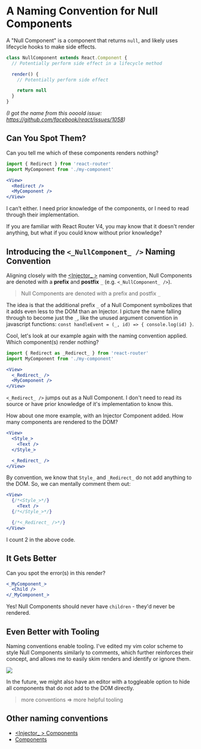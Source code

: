 # A Naming Convention for Null Components
A "Null Component" is a component that returns `null`, and likely uses lifecycle hooks to make side effects.

```jsx
class NullComponent extends React.Component {
  // Potentially perform side effect in a lifecycle method

  render() {
    // Potentially perform side effect

    return null
  }
}
```
*(I got the name from this oooold issue: https://github.com/facebook/react/issues/1058)*

## Can You Spot Them?
Can you tell me which of these components renders nothing?

```jsx
import { Redirect } from 'react-router'
import MyComponent from './my-component'

<View>
  <Redirect />
  <MyComponent />
</View>
```

I can’t either. I need prior knowledge of the components, or I need to read through their implementation.

If you are familiar with React Router V4, you may know that it doesn't render anything, but what if you could know without prior knowledge?

## Introducing the `<_NullComponent_ />` Naming Convention
Aligning closely with the [<Injector_ >](https://github.com/kylpo/react-playbook/blob/master/patterns/Injector-Component.md) naming convention, Null Components are denoted with a **prefix** and **postfix** `_` (e.g. `<_NullComponent_ />`). 

> Null Components are denoted with a prefix and postfix `_`

The idea is that the additional prefix `_` of a Null Component symbolizes that it adds even less to the DOM than an Injector. I picture the name falling through to become just the `_`, like the unused argument convention in javascript functions: `const handleEvent = (_, id) => { console.log(id) }`.

Cool, let's look at our example again with the naming convention applied. Which component(s) render nothing?

```jsx
import { Redirect as _Redirect_ } from 'react-router'
import MyComponent from './my-component'

<View>
  <_Redirect_ />
  <MyComponent />
</View>
```

`<_Redirect_ />` jumps out as a Null Component. I don't need to read its source or have prior knowledge of it's implementation to know this.

How about one more example, with an Injector Component added. How many components are rendered to the DOM?

```jsx
<View>
  <Style_>
    <Text />
  </Style_>

  <_Redirect_ />
</View>
```

By convention, we know that `Style_` and `_Redirect_` do not add anything to the DOM. So, we can mentally comment them out:

```jsx
<View>
  {/*<Style_>*/}
    <Text />
  {/*</Style_>*/}

  {/*<_Redirect_ />*/}
</View>
```

I count 2 in the above code.

## It Gets Better
Can you spot the error(s) in this render?

```jsx
<_MyComponent_>
  <Child />
</_MyComponent_>
```

Yes! Null Components should never have `children` - they'd never be rendered.

## Even Better with Tooling
Naming conventions enable tooling. I've edited my vim color scheme to style Null Components similarly to comments, which further reinforces their concept, and allows me to easily skim renders and identify or ignore them.

![](https://github.com/kylpo/react-playbook/blob/master/assets/NullComponent.png?raw=true)

In the future, we might also have an editor with a toggleable option to hide all components that do not add to the DOM directly.

> more conventions => more helpful tooling

## Other naming conventions
- [<Injector_ > Components](https://github.com/kylpo/react-playbook/blob/master/patterns/Injector-Component.md)
- [<IMMUTABLE> Components](https://github.com/kylpo/react-playbook/blob/master/patterns/Immutable-Component.md)